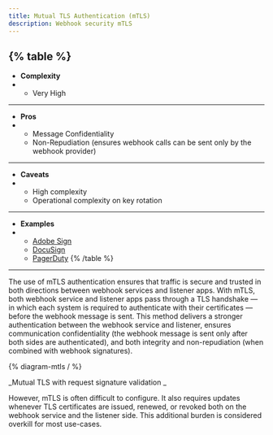 ```yaml
---
title: Mutual TLS Authentication (mTLS)
description: Webhook security mTLS 
--- 
```


{% table %}
---
* **Complexity**
* - Very High
---
* **Pros**
* - Message Confidentiality
  - Non-Repudiation (ensures webhook calls can be sent only by the webhook provider)
---
* **Caveats**
* - High complexity
  - Operational complexity on key rotation
---
* **Examples**
* - [Adobe Sign](https://helpx.adobe.com/sign/using/adobe-sign-webhooks-api.html#SSL)
  - [DocuSign](https://developers.docusign.com/platform/webhooks/mutual-tls)
  - [PagerDuty](https://developer.pagerduty.com/docs/1fb4905778afc-mutual-tls)
{% /table %}
---

The use of mTLS authentication ensures that traffic is secure and trusted in both directions between webhook services and listener apps. With mTLS, both webhook service and listener apps pass through a TLS handshake — in which each system is required to authenticate with their certificates — before the webhook message is sent. This method delivers a stronger authentication between the webhook service and listener, ensures communication confidentiality (the webhook message is sent only after both sides are authenticated), and both integrity and non-repudiation (when combined with webhook signatures).

{% diagram-mtls / %} 

_Mutual TLS with request signature validation _

However, mTLS is often difficult to configure. It also requires updates whenever TLS certificates are issued, renewed, or revoked both on the webhook service and the listener side. This additional burden is considered overkill for most use-cases.
